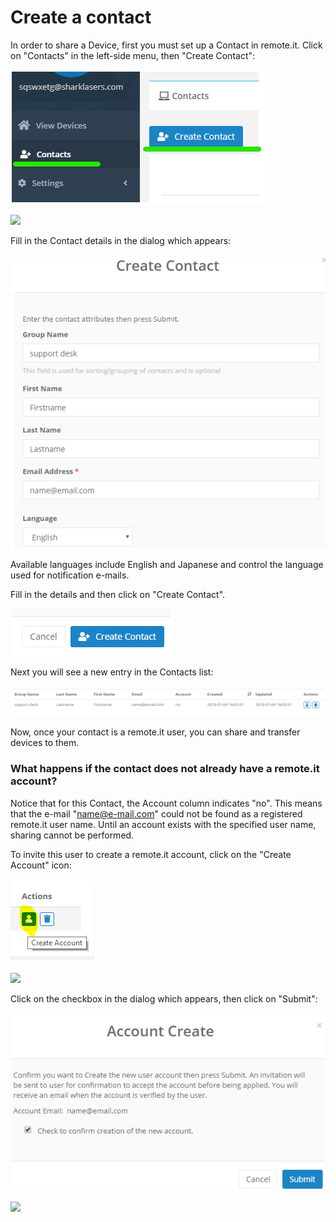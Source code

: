 # Create a contact

In order to share a Device, first you must set up a Contact in remote.it. Click on "Contacts" in the left-side menu, then "Create Contact":

![](../../.gitbook/assets/image%20%2868%29.png)

![](/hc/article_attachments/360018349872/mceclip0.png)

Fill in the Contact details in the dialog which appears:

![The only required field is their email address, everything else is optional.](../../.gitbook/assets/image%20%2834%29.png)

Available languages include English and Japanese and control the language used for notification e-mails.

Fill in the details and then click on "Create Contact".  

![](../../.gitbook/assets/image%20%2869%29.png)

Next you will see a new entry in the Contacts list:

![](../../.gitbook/assets/image%20%2828%29.png)

Now, once your contact is a remote.it user, you can share and transfer devices to them.

### What happens if the contact does not already have a remote.it account?

Notice that for this Contact, the Account column indicates "no".  This means that the e-mail "name@e-mail.com" could not be found as a registered remote.it user name.  Until an account exists with the specified user name, sharing cannot be performed.

To invite this user to create a remote.it account, click on the "Create Account" icon:

![](../../.gitbook/assets/image%20%2820%29.png)

![](/hc/article_attachments/360018225591/mceclip1.png)

Click on the checkbox in the dialog which appears, then click on "Submit":

![](../../.gitbook/assets/image%20%2864%29.png)

![](/hc/article_attachments/360018351612/mceclip2.png)

